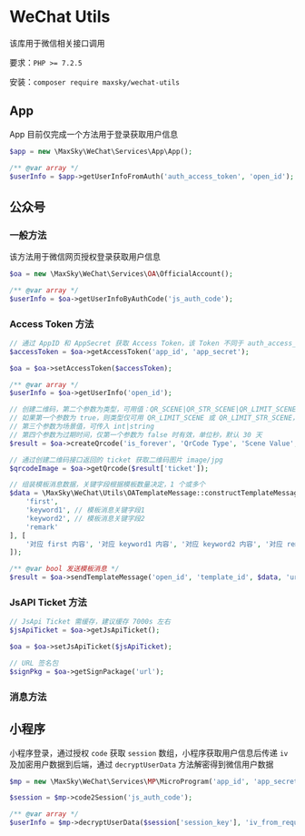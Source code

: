 # WeChat Utils

该库用于微信相关接口调用

要求：`PHP >= 7.2.5`

安装：`composer require maxsky/wechat-utils`

## App

App 目前仅完成一个方法用于登录获取用户信息

```php
$app = new \MaxSky\WeChat\Services\App\App();

/** @var array */
$userInfo = $app->getUserInfoFromAuth('auth_access_token', 'open_id');
```



## 公众号

### 一般方法

该方法用于微信网页授权登录获取用户信息

```php
$oa = new \MaxSky\WeChat\Services\OA\OfficialAccount();

/** @var array */
$userInfo = $oa->getUserInfoByAuthCode('js_auth_code');
```

### Access Token 方法

```php
// 通过 AppID 和 AppSecret 获取 Access Token，该 Token 不同于 auth_access_token，需缓存，建议缓存 7000s 左右
$accessToken = $oa->getAccessToken('app_id', 'app_secret');

$oa = $oa->setAccessToken($accessToken);

/** @var array */
$userInfo = $oa->getUserInfo('open_id');

// 创建二维码，第二个参数为类型，可用值：QR_SCENE|QR_STR_SCENE|QR_LIMIT_SCENE|QR_LIMIT_STR_SCENE
// 如果第一个参数为 true，则类型仅可用 QR_LIMIT_SCENE 或 QR_LIMIT_STR_SCENE，反之亦然
// 第三个参数为场景值，可传入 int|string
// 第四个参数为过期时间，仅第一个参数为 false 时有效，单位秒，默认 30 天
$result = $oa->createQrcode('is_forever', 'QrCode Type', 'Scene Value', 2592000);

// 通过创建二维码接口返回的 ticket 获取二维码图片 image/jpg
$qrcodeImage = $oa->getQrcode($result['ticket']);

// 组装模板消息数据，关键字段根据模板数量决定，1 个或多个
$data = \MaxSky\WeChat\Utils\OATemplateMessage::constructTemplateMessage([
    'first',
    'keyword1', // 模板消息关键字段1
    'keyword2', // 模板消息关键字段2
    'remark'
], [
    '对应 first 内容', '对应 keyword1 内容', '对应 keyword2 内容', '对应 remark 内容'
]);

/** @var bool 发送模板消息 */
$result = $oa->sendTemplateMessage('open_id', 'template_id', $data, 'url');
```

### JsAPI Ticket 方法

```php
// JsApi Ticket 需缓存，建议缓存 7000s 左右
$jsApiTicket = $oa->getJsApiTicket();

$oa = $oa->setJsApiTicket($jsApiTicket);

// URL 签名包
$signPkg = $oa->getSignPackage('url');
```

### 消息方法



## 小程序

小程序登录，通过授权 `code` 获取 `session` 数组，小程序获取用户信息后传递 `iv` 及加密用户数据到后端，通过 `decryptUserData` 方法解密得到微信用户数据

```php
$mp = new \MaxSky\WeChat\Services\MP\MicroProgram('app_id', 'app_secret');

$session = $mp->code2Session('js_auth_code');

/** @var array */
$userInfo = $mp->decryptUserData($session['session_key'], 'iv_from_request', 'encrypted_data_from_request');
```

